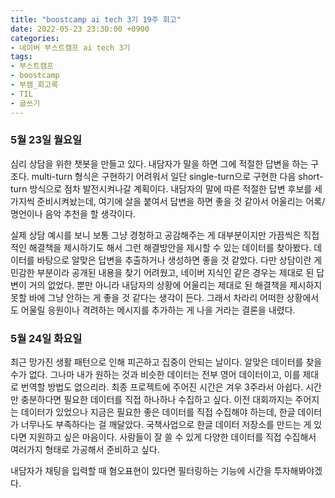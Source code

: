 ```yaml
---
title: "boostcamp ai tech 3기 19주 회고"
date: 2022-05-23 23:30:00 +0900
categories:
- 네이버 부스트캠프 ai tech 3기
tags:
- 부스트캠프
- boostcamp
- 부캠_회고록
- TIL
- 글쓰기
---
```


### 5월 23일 월요일

심리 상담을 위한 챗봇을 만들고 있다. 내담자가 말을 하면 그에 적절한 답변을 하는 구조다. multi-turn 형식은 구현하기 어려워서 일단 single-turn으로 구현한 다음 short-turn 방식으로 점차 발전시켜나갈 계획이다. 내담자의 말에 따른 적절한 답변 후보를 세 가지씩 준비시켜놨는데, 여기에 살을 붙여서 답변을 하면 좋을 것 같아서 어울리는 어록/명언이나 음악 추천을 할 생각이다. 

실제 상담 예시를 보니 보통 그냥 경청하고 공감해주는 게 대부분이지만 가끔씩은 직접적인 해결책을 제시하기도 해서 그런 해결방안을 제시할 수 있는 데이터를 찾아봤다. 데이터를 바탕으로 알맞은 답변을 추출하거나 생성하면 좋을 것 같았다. 다만 상담이란 게 민감한 부분이라 공개된 내용을 찾기 어려웠고, 네이버 지식인 같은 경우는 제대로 된 답변이 거의 없었다. 뿐만 아니라 내담자의 상황에 어울리는 제대로 된 해결책을 제시하지 못할 바에 그냥 안하는 게 좋을 것 같다는 생각이 든다. 그래서 차라리 어떠한 상황에서도 어울릴 응원이나 격려하는 메시지를 추가하는 게 나을 거라는 결론을 내렸다.


### 5월 24일 화요일

최근 망가진 생활 패턴으로 인해 피곤하고 집중이 안되는 날이다. 알맞은 데이터를 찾을 수가 없다. 그나마 내가 원하는 것과 비슷한 데이터는 전부 영어 데이터이고, 이를 제대로 번역할 방법도 없으리라. 최종 프로젝트에 주어진 시간은 겨우 3주라서 아쉽다. 시간만 충분하다면 필요한 데이터를 직접 하나하나 수집하고 싶다. 이전 대회까지는 주어지는 데이터가 있었으나 지금은 필요한 좋은 데이터를 직접 수집해야 하는데, 한글 데이터가 너무나도 부족하다는 걸 깨달았다. 국책사업으로 한글 데이터 저장소를 만드는 게 있다면 지원하고 싶은 마음이다. 사람들이 잘 쓸 수 있게 다양한 데이터를 직접 수집해서 여러가지 형태로 가공해서 준비하고 싶다. 

내담자가 채팅을 입력할 때 혐오표현이 있다면 필터링하는 기능에 시간을 투자해봐야겠다.
